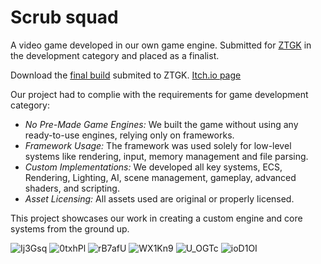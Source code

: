 # Scrub squad

A video game developed in our own game engine. Submitted for [ZTGK](https://gry.it.p.lodz.pl/main/index.php/en/) in the development category and placed as a finalist. 

Download the [final build](https://github.com/ReasonPsycho/ZTGK/releases/latest) submited to ZTGK.
[Itch.io page](https://bubble-bliss-games.itch.io/scrub-squad)

Our project had to complie with the requirements for game development category:

- *No Pre-Made Game Engines:* We built the game without using any ready-to-use engines, relying only on frameworks.
- *Framework Usage:* The framework was used solely for low-level systems like rendering, input, memory management and file parsing.
- *Custom Implementations:* We developed all key systems, ECS, Rendering, Lighting, AI, scene management, gameplay, advanced shaders, and scripting.
- *Asset Licensing:* All assets used are original or properly licensed. 

This project showcases our work in creating a custom engine and core systems from the ground up.

![Ij3Gsq](https://github.com/user-attachments/assets/5bab63e2-8ab7-4370-bcc0-65060ea5d4b7)
![0txhPl](https://github.com/user-attachments/assets/a4d3fe68-07a1-4ab9-82c3-3bd7181215bf)
![rB7afU](https://github.com/user-attachments/assets/4c983c18-9f7b-4e3e-b81f-4232665a3fe4)
![WX1Kn9](https://github.com/user-attachments/assets/39596982-bf56-463f-b4bc-277c33a3a6cf)
![U_OGTc](https://github.com/user-attachments/assets/0e635e3a-6ff8-497d-b1a8-dee1ea9ce4c0)
![ioD1OI](https://github.com/user-attachments/assets/4de6501c-a2d9-4004-bcb5-6fcadfdc8e75)
